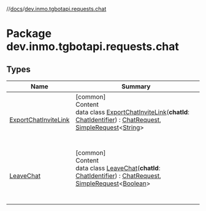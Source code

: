 //[docs](../../index.md)/[dev.inmo.tgbotapi.requests.chat](index.md)



# Package dev.inmo.tgbotapi.requests.chat  


## Types  
  
|  Name |  Summary | 
|---|---|
| <a name="dev.inmo.tgbotapi.requests.chat/ExportChatInviteLink///PointingToDeclaration/"></a>[ExportChatInviteLink](-export-chat-invite-link/index.md)| <a name="dev.inmo.tgbotapi.requests.chat/ExportChatInviteLink///PointingToDeclaration/"></a>[common]  <br>Content  <br>data class [ExportChatInviteLink](-export-chat-invite-link/index.md)(**chatId**: [ChatIdentifier](../dev.inmo.tgbotapi.types/-chat-identifier/index.md)) : [ChatRequest](../dev.inmo.tgbotapi.CommonAbstracts.types/-chat-request/index.md), [SimpleRequest](../dev.inmo.tgbotapi.requests.abstracts/-simple-request/index.md)<[String](https://kotlinlang.org/api/latest/jvm/stdlib/kotlin/-string/index.html)>   <br><br><br>|
| <a name="dev.inmo.tgbotapi.requests.chat/LeaveChat///PointingToDeclaration/"></a>[LeaveChat](-leave-chat/index.md)| <a name="dev.inmo.tgbotapi.requests.chat/LeaveChat///PointingToDeclaration/"></a>[common]  <br>Content  <br>data class [LeaveChat](-leave-chat/index.md)(**chatId**: [ChatIdentifier](../dev.inmo.tgbotapi.types/-chat-identifier/index.md)) : [ChatRequest](../dev.inmo.tgbotapi.CommonAbstracts.types/-chat-request/index.md), [SimpleRequest](../dev.inmo.tgbotapi.requests.abstracts/-simple-request/index.md)<[Boolean](https://kotlinlang.org/api/latest/jvm/stdlib/kotlin/-boolean/index.html)>   <br><br><br>|

